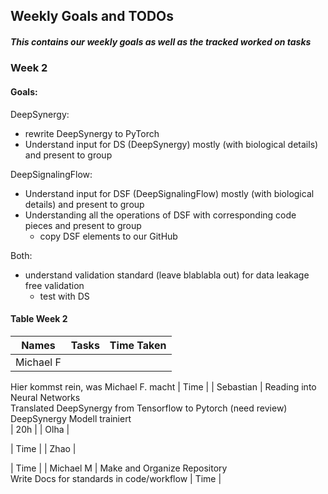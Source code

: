 ## Weekly Goals and TODOs

##### This contains our weekly goals as well as the tracked worked on tasks

### Week 2

#### Goals:

DeepSynergy:

-   rewrite DeepSynergy to PyTorch
-   Understand input for DS (DeepSynergy) mostly (with biological details) and present to group

DeepSignalingFlow:

-   Understand input for DSF (DeepSignalingFlow) mostly (with biological details) and present to group
-   Understanding all the operations of DSF with corresponding code pieces and present to group
    -   copy DSF elements to our GitHub

Both:

-   understand validation standard (leave blablabla out) for data leakage free validation
    -   test with DS

#### Table Week 2

| Names     | Tasks | Time Taken |
| --------- | ----- | ---------- |
| Michael F |

Hier kommst rein, was Michael F. macht
| Time |
| Sebastian |
Reading into Neural Networks <br>
Translated DeepSynergy from Tensorflow to Pytorch (need review) <br>
DeepSynergy Modell trainiert <br>
| 20h |
| Olha |

| Time |
| Zhao |

| Time |
| Michael M |
Make and Organize Repository <br>
Write Docs for standards in code/workflow
| Time |
